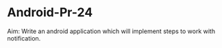 # Android-Pr-24

Aim: Write an android application which will implement steps to work with notification.
